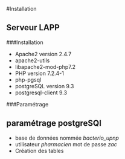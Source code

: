 #Installation

## Serveur LAPP

###Installation

* Apache2 version 2.4.7
* apache2-utils
* libapache2-mod-php7.2
* PHP version 7.2.4-1
* php-pgsql
* postgreSQL version 9.3
* postgresql-client 9.3

###Paramétrage




## paramétrage postgreSQl


* base de données nommée *bacterio_upnp*
* utilisateur *pharmacien* mot de passe *zac*
* Création des tables

